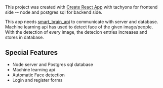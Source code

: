 This project was created with [Create React App](https://github.com/facebookincubator/create-react-app) with tachyons for frontend side -- node and postgres sql for backend side.

This app needs [smart_brain_api](https://github.com/bipinstha7/smart_brain_api) to communicate with server and database.
Machine learning api has used to detect face of the given image/people. With the detection of every image, the detecion entries increases and stores in database.

## Special Features

* Node server and Postgres sql database
* Machine learning api
* Automatic Face detection 
* Login and register forms
